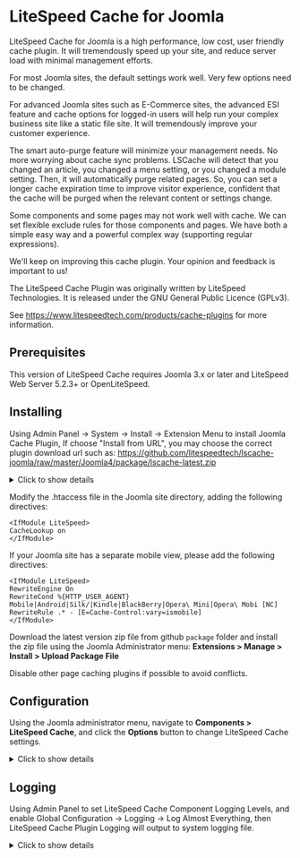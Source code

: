 LiteSpeed Cache for Joomla
============================
LiteSpeed Cache for Joomla is a high performance, low cost, user friendly cache plugin. It will tremendously speed up your site, and reduce server load with minimal management efforts.

For most Joomla sites, the default settings work well. Very few options need to be changed.

For advanced Joomla sites such as E-Commerce sites, the advanced ESI feature and cache options for logged-in users will help run your complex business site like a static file site. It will tremendously improve your customer experience.

The smart auto-purge feature will minimize your management needs. No more worrying about cache sync problems. LSCache will detect that you changed an article, you changed a menu setting, or you changed a module setting. Then, it will automatically purge related pages. So, you can set a longer cache expiration time to improve visitor experience, confident that the cache will be purged when the relevant content or settings change.

Some components and some pages may not work well with cache. We can set flexible exclude rules for those components and pages. We have both a simple easy way and a powerful complex way (supporting regular expressions).

We'll keep on improving this cache plugin. Your opinion and feedback is important to us!

The LiteSpeed Cache Plugin was originally written by LiteSpeed Technologies. It is released under the GNU General Public Licence 
(GPLv3).

See https://www.litespeedtech.com/products/cache-plugins for more information.



Prerequisites
-------------
This version of LiteSpeed Cache requires Joomla 3.x or later and LiteSpeed Web Server 5.2.3+ or OpenLiteSpeed.



Installing
-------------
Using Admin Panel -> System -> Install -> Extension  Menu to install Joomla Cache Plugin,  If choose "Install from URL", you may choose the correct plugin download url such as:  https://github.com/litespeedtech/lscache-joomla/raw/master/Joomla4/package/lscache-latest.zip


<details>
  <summary>Click to show details</summary>

![Plugin Installation picture](\/images\/joomlaPluginInstall.gif)
</details>


Modify the .htaccess file in the Joomla site directory, adding the following directives:

    <IfModule LiteSpeed>
    CacheLookup on
    </IfModule>

If your Joomla site has a separate mobile view, please add the following directives:

    <IfModule LiteSpeed>
    RewriteEngine On
    RewriteCond %{HTTP_USER_AGENT} Mobile|Android|Silk/|Kindle|BlackBerry|Opera\ Mini|Opera\ Mobi [NC] RewriteRule .* - [E=Cache-Control:vary=ismobile]
    </IfModule>

Download the latest version zip file from github `package` folder and install the zip file using the Joomla Administrator menu: 
**Extensions > Manage > Install > Upload Package File**

Disable other page caching plugins if possible to avoid conflicts. 


Configuration
--------------

Using the Joomla administrator menu, navigate to **Components > LiteSpeed Cache**, and click the **Options** button to change LiteSpeed Cache settings.

<details>
  <summary>Click to show details</summary>

![Plugin Installation picture](\/images\/joomlaPluginConfig.gif)
</details>


Logging
--------------

Using Admin Panel to set LiteSpeed Cache Component Logging Levels, and enable Global Configuration -> Logging -> Log Almost Everything, then LiteSpeed Cache Plugin Logging will output to system logging file.


<details>
  <summary>Click to show details</summary>

![Plugin Installation picture](\/images\/joomlaPluginDebug.gif)
</details>

